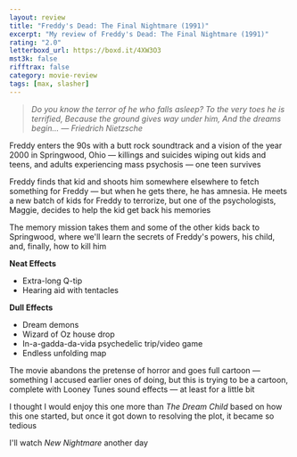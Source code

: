 ```yaml
---
layout: review
title: "Freddy's Dead: The Final Nightmare (1991)"
excerpt: "My review of Freddy's Dead: The Final Nightmare (1991)"
rating: "2.0"
letterboxd_url: https://boxd.it/4XW3O3
mst3k: false
rifftrax: false
category: movie-review
tags: [max, slasher]
---
```


<blockquote><i>Do you know the terror of he who falls asleep?
</i><i>To the very toes he is terrified,
</i><i>Because the ground gives way under him,
</i><i>And the dreams begin...
</i><i>— Friedrich Nietzsche</i></blockquote>Freddy enters the 90s with a butt rock soundtrack and a vision of the year 2000 in Springwood, Ohio — killings and suicides wiping out kids and teens, and adults experiencing mass psychosis — one teen survives

Freddy finds that kid and shoots him somewhere elsewhere to fetch something for Freddy — but when he gets there, he has amnesia. He meets a new batch of kids for Freddy to terrorize, but one of the psychologists, Maggie, decides to help the kid get back his memories

The memory mission takes them and some of the other kids back to Springwood, where we'll learn the secrets of Freddy's powers, his child, and, finally, how to kill him

<b>Neat Effects</b>

- Extra-long Q-tip
- Hearing aid with tentacles

<b>Dull Effects</b>

- Dream demons
- Wizard of Oz house drop
- In-a-gadda-da-vida psychedelic trip/video game
- Endless unfolding map

The movie abandons the pretense of horror and goes full cartoon — something I accused earlier ones of doing, but this is trying to be a cartoon, complete with Looney Tunes sound effects — at least for a little bit

I thought I would enjoy this one more than <i>The Dream Child</i> based on how this one started, but once it got down to resolving the plot, it became so tedious

I'll watch <i>New Nightmare</i> another day
